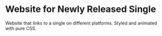 # Website for Newly Released Single

Website that links to a single on different platforms. Styled and animated with pure CSS.